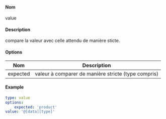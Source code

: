 #### Nom

value


#### Description

compare la valeur avec celle attendu de manière sticte.


#### Options

| Nom              | Description                                                             |
|------------------|-------------------------------------------------------------------------|
| expected         | valeur à comparer de manière stricte (type compris)                     |

#### Example

```yaml
type: value
options:
    expected: 'product'
value: '@[data][type]'
```